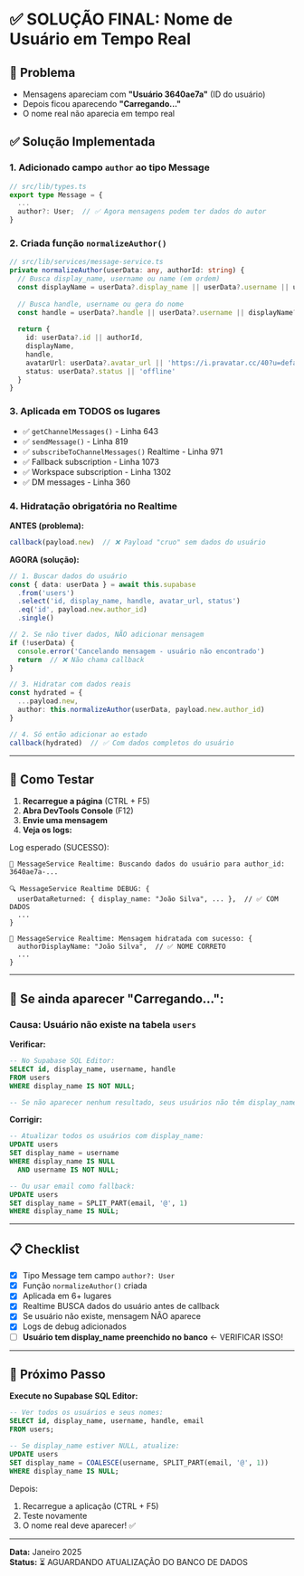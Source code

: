 # ✅ SOLUÇÃO FINAL: Nome de Usuário em Tempo Real

## 🎯 Problema

- Mensagens apareciam com **"Usuário 3640ae7a"** (ID do usuário)
- Depois ficou aparecendo **"Carregando..."**
- O nome real não aparecia em tempo real

## ✅ Solução Implementada

### 1. **Adicionado campo `author` ao tipo Message**
```typescript
// src/lib/types.ts
export type Message = {
  ...
  author?: User;  // ✅ Agora mensagens podem ter dados do autor
}
```

### 2. **Criada função `normalizeAuthor()`**
```typescript
// src/lib/services/message-service.ts
private normalizeAuthor(userData: any, authorId: string) {
  // Busca display_name, username ou name (em ordem)
  const displayName = userData?.display_name || userData?.username || userData?.name || 'Usuário'
  
  // Busca handle, username ou gera do nome
  const handle = userData?.handle || userData?.username || displayName?.toLowerCase() || 'usuario'
  
  return {
    id: userData?.id || authorId,
    displayName,
    handle,
    avatarUrl: userData?.avatar_url || 'https://i.pravatar.cc/40?u=default',
    status: userData?.status || 'offline'
  }
}
```

### 3. **Aplicada em TODOS os lugares**
- ✅ `getChannelMessages()` - Linha 643
- ✅ `sendMessage()` - Linha 819
- ✅ `subscribeToChannelMessages()` Realtime - Linha 971
- ✅ Fallback subscription - Linha 1073
- ✅ Workspace subscription - Linha 1302
- ✅ DM messages - Linha 360

### 4. **Hidratação obrigatória no Realtime**

**ANTES (problema):**
```typescript
callback(payload.new)  // ❌ Payload "cruo" sem dados do usuário
```

**AGORA (solução):**
```typescript
// 1. Buscar dados do usuário
const { data: userData } = await this.supabase
  .from('users')
  .select('id, display_name, handle, avatar_url, status')
  .eq('id', payload.new.author_id)
  .single()

// 2. Se não tiver dados, NÃO adicionar mensagem
if (!userData) {
  console.error('Cancelando mensagem - usuário não encontrado')
  return  // ❌ Não chama callback
}

// 3. Hidratar com dados reais
const hydrated = {
  ...payload.new,
  author: this.normalizeAuthor(userData, payload.new.author_id)
}

// 4. Só então adicionar ao estado
callback(hydrated)  // ✅ Com dados completos do usuário
```

---

## 🧪 Como Testar

1. **Recarregue a página** (CTRL + F5)
2. **Abra DevTools Console** (F12)
3. **Envie uma mensagem**
4. **Veja os logs:**

Log esperado (SUCESSO):
```
🔔 MessageService Realtime: Buscando dados do usuário para author_id: 3640ae7a-...

🔍 MessageService Realtime DEBUG: {
  userDataReturned: { display_name: "João Silva", ... },  // ✅ COM DADOS
  ...
}

🔔 MessageService Realtime: Mensagem hidratada com sucesso: {
  authorDisplayName: "João Silva",  // ✅ NOME CORRETO
  ...
}
```

---

## 🔴 Se ainda aparecer "Carregando...":

### Causa: Usuário não existe na tabela `users`

**Verificar:**
```sql
-- No Supabase SQL Editor:
SELECT id, display_name, username, handle 
FROM users 
WHERE display_name IS NOT NULL;

-- Se não aparecer nenhum resultado, seus usuários não têm display_name preenchido
```

**Corrigir:**
```sql
-- Atualizar todos os usuários com display_name:
UPDATE users 
SET display_name = username
WHERE display_name IS NULL 
  AND username IS NOT NULL;

-- Ou usar email como fallback:
UPDATE users 
SET display_name = SPLIT_PART(email, '@', 1)
WHERE display_name IS NULL;
```

---

## 📋 Checklist

- [x] Tipo Message tem campo `author?: User`
- [x] Função `normalizeAuthor()` criada
- [x] Aplicada em 6+ lugares
- [x] Realtime BUSCA dados do usuário antes de callback
- [x] Se usuário não existe, mensagem NÃO aparece
- [x] Logs de debug adicionados
- [ ] **Usuário tem display_name preenchido no banco** ← VERIFICAR ISSO!

---

## 🎯 Próximo Passo

**Execute no Supabase SQL Editor:**

```sql
-- Ver todos os usuários e seus nomes:
SELECT id, display_name, username, handle, email 
FROM users;

-- Se display_name estiver NULL, atualize:
UPDATE users 
SET display_name = COALESCE(username, SPLIT_PART(email, '@', 1))
WHERE display_name IS NULL;
```

Depois:
1. Recarregue a aplicação (CTRL + F5)
2. Teste novamente
3. O nome real deve aparecer! ✅

---

**Data:** Janeiro 2025  
**Status:** ⏳ AGUARDANDO ATUALIZAÇÃO DO BANCO DE DADOS

